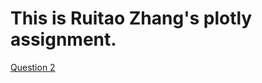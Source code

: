 # This is Ruitao Zhang's plotly assignment.

[Question 2](https://richardruitaozhang.github.io/assignment-4/)

